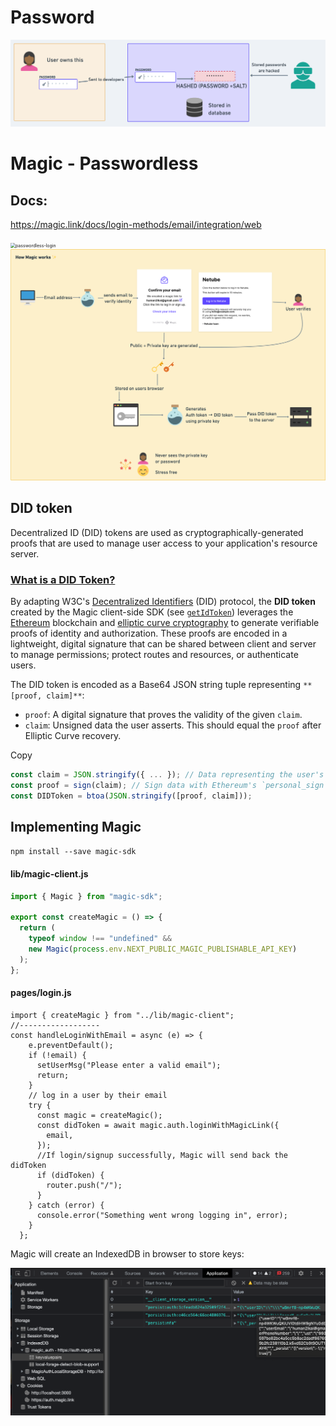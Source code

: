 # Password

<img src="Password vs Passwordless.assets/Screen Shot 2022-03-28 at 12.35.29 PM.png" alt="Screen Shot 2022-03-28 at 12.35.29 PM" style="zoom:50%;" />

# Magic - Passwordless

## Docs: 

https://magic.link/docs/login-methods/email/integration/web

<img src="Password vs Passwordless.assets/passwordless-login.gif" alt="passwordless-login" style="zoom:50%;" />

<img src="Password vs Passwordless.assets/Screen Shot 2022-03-28 at 1.26.26 PM.png" alt="Screen Shot 2022-03-28 at 1.26.26 PM" style="zoom:50%;" />

## DID token

Decentralized ID (DID) tokens are used as cryptographically-generated proofs that are used to manage user access to your application's resource server.

### [What is a DID Token?](https://magic.link/docs/introduction/decentralized-id#what-is-a-did-token)

By adapting W3C's [Decentralized Identifiers](https://w3c-ccg.github.io/did-primer/) (DID) protocol, the **DID token** created by the Magic client-side SDK (see [`getIdToken`](https://magic.link/docs/api-reference/client-side-sdks/web#getidtoken)) leverages the [Ethereum](https://ethereum.org/) blockchain and [elliptic curve cryptography](https://en.wikipedia.org/wiki/Elliptic-curve_cryptography) to generate verifiable proofs of identity and authorization. These proofs are encoded in a lightweight, digital signature that can be shared between client and server to manage permissions; protect routes and resources, or authenticate users.

The DID token is encoded as a Base64 JSON string tuple representing `**[proof, claim]**`:

- `proof`: A digital signature that proves the validity of the given `claim`.
- `claim`: Unsigned data the user asserts. This should equal the `proof` after Elliptic Curve recovery.

Copy

```js
const claim = JSON.stringify({ ... }); // Data representing the user's access
const proof = sign(claim); // Sign data with Ethereum's `personal_sign` method
const DIDToken = btoa(JSON.stringify([proof, claim]));
```

## Implementing Magic

`npm install --save magic-sdk`

#### lib/magic-client.js

```js
import { Magic } from "magic-sdk";

export const createMagic = () => {
  return (
    typeof window !== "undefined" &&
    new Magic(process.env.NEXT_PUBLIC_MAGIC_PUBLISHABLE_API_KEY)
  );
};
```

#### pages/login.js

```react
import { createMagic } from "../lib/magic-client";
//------------------
const handleLoginWithEmail = async (e) => {
    e.preventDefault();
    if (!email) {
      setUserMsg("Please enter a valid email");
      return;
    }
    // log in a user by their email
    try {
      const magic = createMagic();
      const didToken = await magic.auth.loginWithMagicLink({
        email,
      });
      //If login/signup successfully, Magic will send back the didToken
      if (didToken) {
        router.push("/");
      }
    } catch (error) {
      console.error("Something went wrong logging in", error);
    }
  };
```

Magic will create an IndexedDB in browser to store keys:

<img src="Password vs Passwordless.assets/Screen Shot 2022-03-28 at 2.34.36 PM.png" alt="Screen Shot 2022-03-28 at 2.34.36 PM" style="zoom:50%;" />

